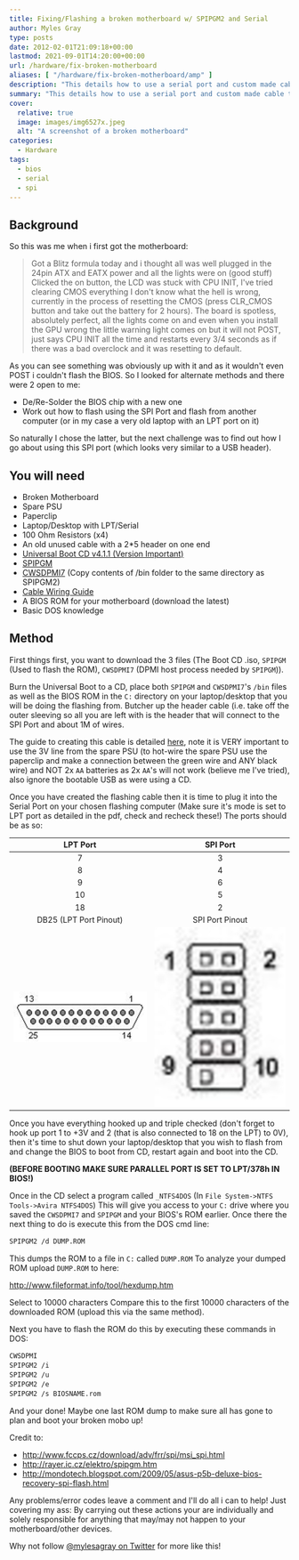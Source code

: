 ```yaml
---
title: Fixing/Flashing a broken motherboard w/ SPIPGM2 and Serial
author: Myles Gray
type: posts
date: 2012-02-01T21:09:18+00:00
lastmod: 2021-09-01T14:20:00+00:00
url: /hardware/fix-broken-motherboard
aliases: [ "/hardware/fix-broken-motherboard/amp" ]
description: "This details how to use a serial port and custom made cable to flash the BIOS on a motherboard that is not POSTing."
summary: "This details how to use a serial port and custom made cable to flash the BIOS on a motherboard that is not POSTing."
cover:
  relative: true
  image: images/img6527x.jpeg
  alt: "A screenshot of a broken motherboard"
categories:
  - Hardware
tags:
  - bios
  - serial
  - spi
---
```


## Background

So this was me when i first got the motherboard:

> Got a Blitz formula today and i thought all was well plugged in the 24pin ATX and EATX power and all the lights were on (good stuff) Clicked the on button, the LCD was stuck with CPU INIT, I've tried clearing CMOS everything I don't know what the hell is wrong, currently in the process of resetting the CMOS (press CLR_CMOS button and take out the battery for 2 hours). The board is spotless, absolutely perfect, all the lights come on and even when you install the GPU wrong the little warning light comes on but it will not POST, just says CPU INIT all the time and restarts every 3/4 seconds as if there was a bad overclock and it was resetting to default.

As you can see something was obviously up with it and as it wouldn't even POST i couldn't flash the BIOS. So I looked for alternate methods and there were 2 open to me:

* De/Re-Solder the BIOS chip with a new one
* Work out how to flash using the SPI Port and flash from another computer (or in my case a very old laptop with an LPT port on it)

So naturally I chose the latter, but the next challenge was to find out how I go about using this SPI port (which looks very similar to a USB header).

## You will need

* Broken Motherboard
* Spare PSU
* Paperclip
* Laptop/Desktop with LPT/Serial
* 100 Ohm Resistors (x4)
* An old unused cable with a 2*5 header on one end
* [Universal Boot CD v4.1.1 (Version Important)](https://archive.org/details/ubcd411)
* [SPIPGM](http://rayer.ic.cz/programm/spipgm.zip)
* [CWSDPMI7](http://rayer.g6.cz/programm/cwsdpmi7.zip) (Copy contents of /bin folder to the same directory as SPIPGM2)
* [Cable Wiring Guide](http://www.yourbrainiacs.com/FILES/ReflashBIOS.doc)
* A BIOS ROM for your motherboard (download the latest)
* Basic DOS knowledge

## Method

First things first, you want to download the 3 files (The Boot CD .iso, `SPIPGM` (Used to flash the ROM), `CWSDPMI7` (DPMI host process needed by `SPIPGM`)).

Burn the Universal Boot to a CD, place both `SPIPGM` and `CWSDPMI7`'s `/bin` files as well as the BIOS ROM in the `C:` directory on your laptop/desktop that you will be doing the flashing from. Butcher up the header cable (i.e. take off the outer sleeving so all you are left with is the header that will connect to the SPI Port and about 1M of wires.

The guide to creating this cable is detailed [here](http://www.yourbrainiacs.com/FILES/ReflashBIOS.doc), note it is VERY important to use the 3V line from the spare PSU (to hot-wire the spare PSU use the paperclip and make a connection between the green wire and ANY black wire) and NOT 2x `AA` batteries as 2x `AA`'s will not work (believe me I've tried), also ignore the bootable USB as were using a CD.

Once you have created the flashing cable then it is time to plug it into the Serial Port on your chosen flashing computer (Make sure it's mode is set to LPT port as detailed in the pdf, check and recheck these!) The ports should be as so:

| LPT Port | SPI Port |
|  :----:  |  :----:  |
| 7        | 3        |
| 8        | 4        |
| 9        | 6        |
| 10       | 5        |
| 18       | 2        |
| DB25 (LPT Port Pinout) |     SPI Port Pinout    |
|![DB-25 Female Connector](images/db25fem.jpg)|![SPI Pinout](images/images.jpg)|

Once you have everything hooked up and triple checked (don't forget to hook up port 1 to +3V and 2 (that is also connected to 18 on the LPT) to 0V), then it's time to shut down your laptop/desktop that you wish to flash from and change the BIOS to boot from CD, restart again and boot into the CD.

**(BEFORE BOOTING MAKE SURE PARALLEL PORT IS SET TO LPT/378h IN BIOS!)** 

Once in the CD select a program called `_NTFS4DOS` (In `File System->NTFS Tools->Avira NTFS4DOS`) This will give you access to your `C:` drive where you saved the `CWSDPMI7` and `SPIPGM` and your BIOS's ROM earlier. Once there the next thing to do is execute this from the DOS cmd line:

```bash
SPIPGM2 /d DUMP.ROM
```

This dumps the ROM to a file in `C:` called `DUMP.ROM` To analyze your dumped ROM upload `DUMP.ROM` to here:

<http://www.fileformat.info/tool/hexdump.htm>

Select to 10000 characters Compare this to the first 10000 characters of the downloaded ROM (upload this via the same method).

Next you have to flash the ROM do this by executing these commands in DOS:

```bash
CWSDPMI
SPIPGM2 /i
SPIPGM2 /u
SPIPGM2 /e
SPIPGM2 /s BIOSNAME.rom
```

And your done! Maybe one last ROM dump to make sure all has gone to plan and boot your broken mobo up!

Credit to:

* <http://www.fccps.cz/download/adv/frr/spi/msi_spi.html>
* <http://rayer.ic.cz/elektro/spipgm.htm>
* <http://mondotech.blogspot.com/2009/05/asus-p5b-deluxe-bios-recovery-spi-flash.html>

Any problems/error codes leave a comment and I'll do all i can to help! Just covering my ass: By carrying out these actions your are individually and solely responsible for anything that may/may not happen to your motherboard/other devices.

Why not follow [@mylesagray on Twitter][2] for more like this!

 [1]: images/asus-p5b-deluxe-bios-recovery-spi-flash.html
 [2]: https://twitter.com/mylesagray